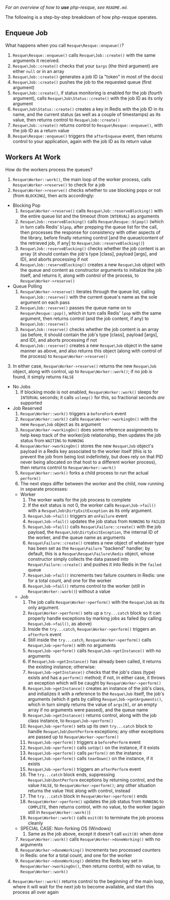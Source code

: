 *For an overview of how to __use__ php-resque, see `README.md`.*

The following is a step-by-step breakdown of how php-resque operates.

## Enqueue Job ##

What happens when you call `Resque\Resque::enqueue()`?

1. `Resque\Resque::enqueue()` calls `Resque\Job::create()` with the same arguments it
   received.
2. `Resque\Job::create()` checks that your `$args` (the third argument) are
   either `null` or in an array
3. `Resque\Job::create()` generates a job ID (a "token" in most of the docs)
4. `Resque\Job::create()` pushes the job to the requested queue (first
   argument)
5. `Resque\Job::create()`, if status monitoring is enabled for the job (fourth
   argument), calls `Resque\Job\Status::create()` with the job ID as its only
   argument
6. `Resque\Job\Status::create()` creates a key in Redis with the job ID in its
   name, and the current status (as well as a couple of timestamps) as its
   value, then returns control to `Resque\Job::create()`
7. `Resque\Job::create()` returns control to `Resque\Resque::enqueue()`, with the job
   ID as a return value
8. `Resque\Resque::enqueue()` triggers the `afterEnqueue` event, then returns control
   to your application, again with the job ID as its return value

## Workers At Work ##

How do the workers process the queues?

1. `Resque\Worker::work()`, the main loop of the worker process, calls
   `Resque\Worker->reserve()` to check for a job
2. `Resque\Worker->reserve()` checks whether to use blocking pops or not (from
   `BLOCKING`), then acts accordingly:
  * Blocking Pop
    1. `Resque\Worker->reserve()` calls `Resque\Job::reserveBlocking()` with
       the entire queue list and the timeout (from `INTERVAL`) as arguments
    2. `Resque\Job::reserveBlocking()` calls `Resque\Resque::blpop()` (which in turn
       calls Redis' `blpop`, after prepping the queue list for the call, then
       processes the response for consistency with other aspects of the
       library, before finally returning control [and the queue/content of the
       retrieved job, if any] to `Resque\Job::reserveBlocking()`)
    3. `Resque\Job::reserveBlocking()` checks whether the job content is an
       array (it should contain the job's type [class], payload [args], and
       ID), and aborts processing if not
    4. `Resque\Job::reserveBlocking()` creates a new `Resque\Job` object with
       the queue and content as constructor arguments to initialize the job
       itself, and returns it, along with control of the process, to
       `Resque\Worker->reserve()`
  * Queue Polling
    1. `Resque\Worker->reserve()` iterates through the queue list, calling
       `Resque\Job::reserve()` with the current queue's name as the sole
       argument on each pass
    2. `Resque\Job::reserve()` passes the queue name on to `Resque\Resque::pop()`,
       which in turn calls Redis' `lpop` with the same argument, then returns
       control (and the job content, if any) to `Resque\Job::reserve()`
    3. `Resque\Job::reserve()` checks whether the job content is an array (as
       before, it should contain the job's type [class], payload [args], and
       ID), and aborts processing if not
    4. `Resque\Job::reserve()` creates a new `Resque\Job` object in the same
       manner as above, and also returns this object (along with control of
       the process) to `Resque\Worker->reserve()`
3. In either case, `Resque\Worker->reserve()` returns the new `Resque\Job`
   object, along with control, up to `Resque\Worker::work()`; if no job is
   found, it simply returns `FALSE`
  * No Jobs
    1. If blocking mode is not enabled, `Resque\Worker::work()` sleeps for
       `INTERVAL` seconds; it calls `usleep()` for this, so fractional seconds
       *are* supported
  * Job Reserved
    1. `Resque\Worker::work()` triggers a `beforeFork` event
    2. `Resque\Worker::work()` calls `Resque\Worker->workingOn()` with the new
       `Resque\Job` object as its argument
    3. `Resque\Worker->workingOn()` does some reference assignments to help keep
       track of the worker/job relationship, then updates the job status from
       `WAITING` to `RUNNING`
    4. `Resque\Worker->workingOn()` stores the new `Resque\Job` object's payload
       in a Redis key associated to the worker itself (this is to prevent the job
       from being lost indefinitely, but does rely on that PID never being
       allocated on that host to a different worker process), then returns control
       to `Resque\Worker::work()`
    5. `Resque\Worker::work()` forks a child process to run the actual `perform()`
    6. The next steps differ between the worker and the child, now running in
       separate processes:
      * Worker
        1. The worker waits for the job process to complete
        2. If the exit status is not 0, the worker calls `Resque\Job->fail()` with
           a `Resque\Job\DirtyExitException` as its only argument.
        3. `Resque\Job->fail()` triggers an `onFailure` event
        4. `Resque\Job->fail()` updates the job status from `RUNNING` to `FAILED`
        5. `Resque\Job->fail()` calls `Resque\Failure::create()` with the job
           payload, the `Resque\Job\DirtyExitException`, the internal ID of the
           worker, and the queue name as arguments
        6. `Resque\Failure::create()` creates a new object of whatever type has
           been set as the `Resque\Failure` "backend" handler; by default, this is
           a `Resque\Resque\Failure\Redis` object, whose constructor simply collects the
           data passed into `Resque\Failure::create()` and pushes it into Redis
           in the `failed` queue
        7. `Resque\Job->fail()` increments two failure counters in Redis: one for
           a total count, and one for the worker
        8. `Resque\Job->fail()` returns control to the worker (still in
           `Resque\Worker::work()`) without a value
      * Job
        1. The job calls `Resque\Worker->perform()` with the `Resque\Job` as its
           only argument.
        2. `Resque\Worker->perform()` sets up a `try...catch` block so it can
           properly handle exceptions by marking jobs as failed (by calling
           `Resque\Job->fail()`, as above)
        3. Inside the `try...catch`, `Resque\Worker->perform()` triggers an
           `afterFork` event
        4. Still inside the `try...catch`, `Resque\Worker->perform()` calls
           `Resque\Job->perform()` with no arguments
        5. `Resque\Job->perform()` calls `Resque\Job->getInstance()` with no
           arguments
        6. If `Resque\Job->getInstance()` has already been called, it returns the
           existing instance; otherwise:
        7. `Resque\Job->getInstance()` checks that the job's class (type) exists
           and has a `perform()` method; if not, in either case, it throws an
           exception which will be caught by `Resque\Worker->perform()`
        8. `Resque\Job->getInstance()` creates an instance of the job's class, and
           initializes it with a reference to the `Resque\Job` itself, the job's
           arguments (which it gets by calling `Resque\Job->getArguments()`, which
           in turn simply returns the value of `args[0]`, or an empty array if no
           arguments were passed), and the queue name
        9. `Resque\Job->getInstance()` returns control, along with the job class
           instance, to `Resque\Job->perform()`
        10. `Resque\Job->perform()` sets up its own `try...catch` block to handle
            `Resque\Job\DontPerform` exceptions; any other exceptions are passed
            up to `Resque\Worker->perform()`
        11. `Resque\Job->perform()` triggers a `beforePerform` event
        12. `Resque\Job->perform()` calls `setUp()` on the instance, if it exists
        13. `Resque\Job->perform()` calls `perform()` on the instance
        14. `Resque\Job->perform()` calls `tearDown()` on the instance, if it
            exists
        15. `Resque\Job->perform()` triggers an `afterPerform` event
        16. The `try...catch` block ends, suppressing `Resque\Job\DontPerform`
            exceptions by returning control, and the value `FALSE`, to
            `Resque\Worker->perform()`; any other situation returns the value
            `TRUE` along with control, instead
        17. The `try...catch` block in `Resque\Worker->perform()` ends
        18. `Resque\Worker->perform()` updates the job status from `RUNNING` to
            `COMPLETE`, then returns control, with no value, to the worker (again
            still in `Resque\Worker::work()`)
        19. `Resque\Worker::work()` calls `exit(0)` to terminate the job process
            cleanly
      * SPECIAL CASE: Non-forking OS (Windows)
        1. Same as the job above, except it doesn't call `exit(0)` when done
    7. `Resque\Worker::work()` calls `Resque\Worker->doneWorking()` with no
       arguments
    8. `Resque\Worker->doneWorking()` increments two processed counters in Redis:
       one for a total count, and one for the worker
    9. `Resque\Worker->doneWorking()` deletes the Redis key set in
       `Resque\Worker->workingOn()`, then returns control, with no value, to
       `Resque\Worker::work()`
4. `Resque\Worker::work()` returns control to the beginning of the main loop,
   where it will wait for the next job to become available, and start this
   process all over again